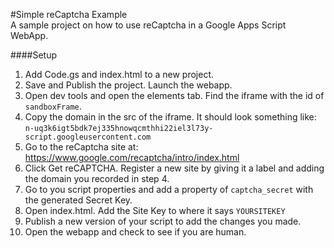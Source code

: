 #Simple reCaptcha Example    
A sample project on how to use reCaptcha in a Google Apps Script WebApp.  
  
####Setup  
1) Add Code.gs and index.html to a new project.  
2) Save and Publish the project. Launch the webapp.   
3) Open dev tools and open the elements tab. Find the iframe with the id of `sandboxFrame`.  
4) Copy the domain in the src of the iframe. It should look something like:  
 `n-uq3k6igt5bdk7ej335hnowqcmthhi22iel3l73y-script.googleusercontent.com`  
5) Go to the reCaptcha site at: https://www.google.com/recaptcha/intro/index.html  
6) Click Get reCAPTCHA. Register a new site by giving it a label and adding the domain you recorded in step 4.  
7) Go to you script properties and add a property of `captcha_secret` with the generated Secret Key.    
8) Open index.html. Add the Site Key to where it says `YOURSITEKEY`  
9) Publish a new version of your script to add the changes you made.  
10) Open the webapp and check to see if you are human.  



